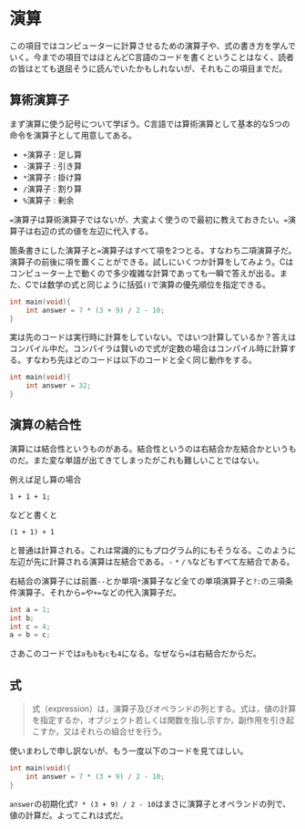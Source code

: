 # 演算

この項目ではコンピューターに計算させるための演算子や、式の書き方を学んでいく。今までの項目ではほとんどC言語のコードを書くということはなく、読者の皆はとても退屈そうに読んでいたかもしれないが、それもこの項目までだ。

## 算術演算子

まず演算に使う記号について学ぼう。C言語では算術演算として基本的な5つの命令を演算子として用意してある。

- `+`演算子 :   足し算
- `-`演算子 :   引き算
- `*`演算子 :   掛け算
- `/`演算子 :   割り算
- `%`演算子 :   剰余

`=`演算子は算術演算子ではないが、大変よく使うので最初に教えておきたい。`=`演算子は右辺の式の値を左辺に代入する。

箇条書きにした演算子と`=`演算子はすべて項を2つとる。すなわち二項演算子だ。演算子の前後に項を置くことができる。試しにいくつか計算をしてみよう。Cはコンピューター上で動くので多少複雑な計算であっても一瞬で答えが出る。また、Cでは数学の式と同じように括弧`()`で演算の優先順位を指定できる。

```c
int main(void){
    int answer = 7 * (3 + 9) / 2 - 10;
}
```

実は先のコードは実行時に計算をしていない。ではいつ計算しているか？答えはコンパイル中だ。コンパイラは賢いので式が定数の場合はコンパイル時に計算する。すなわち先ほどのコードは以下のコードと全く同じ動作をする。

```c
int main(void){
    int answer = 32;
}
```

## 演算の結合性

演算には結合性というものがある。結合性というのは右結合か左結合かというものだ。また変な単語が出てきてしまったがこれも難しいことではない。

例えば足し算の場合

```
1 + 1 + 1;
```

などと書くと

```
(1 + 1) + 1
```

と普通は計算される。これは常識的にもプログラム的にもそうなる。このように左辺が先に計算される演算は左結合である。`-` `*` `/` `%`などもすべて左結合である。

右結合の演算子には前置`--`とか単項`*`演算子など全ての単項演算子と`?:`の三項条件演算子、それから`=`や`+=`などの代入演算子だ。

```c
int a = 1;
int b;
int c = 4;
a = b = c;
```

さあこのコードでは`a`も`b`も`c`も`4`になる。なぜなら`=`は右結合だからだ。

## 式

>式（expression）は，演算子及びオペランドの列とする。式は，値の計算を指定するか，オブジェクト若しくは関数を指し示すか，副作用を引き起こすか，又はそれらの組合せを行う。

使いまわしで申し訳ないが、もう一度以下のコードを見てほしい。

```c
int main(void){
    int answer = 7 * (3 + 9) / 2 - 10;
}
```

`answer`の初期化式`7 * (3 + 9) / 2 - 10`はまさに演算子とオペランドの列で、値の計算だ。よってこれは式だ。



